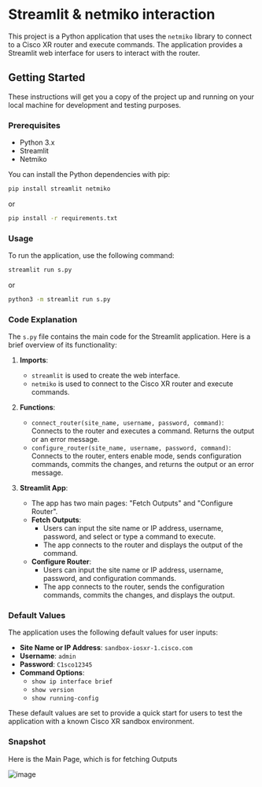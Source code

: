 # Streamlit & netmiko interaction

This project is a Python application that uses the `netmiko` library to connect to a Cisco XR router and execute commands. The application provides a Streamlit web interface for users to interact with the router.

## Getting Started

These instructions will get you a copy of the project up and running on your local machine for development and testing purposes.

### Prerequisites

- Python 3.x
- Streamlit
- Netmiko

You can install the Python dependencies with pip:

```sh
pip install streamlit netmiko
```
or 
```sh
pip install -r requirements.txt
```

### Usage
To run the application, use the following command:

```sh
streamlit run s.py
```
or 
```sh
python3 -m streamlit run s.py
```

### Code Explanation

The `s.py` file contains the main code for the Streamlit application. Here is a brief overview of its functionality:

1. **Imports**:
    - `streamlit` is used to create the web interface.
    - `netmiko` is used to connect to the Cisco XR router and execute commands.

2. **Functions**:
    - `connect_router(site_name, username, password, command)`: Connects to the router and executes a command. Returns the output or an error message.
    - `configure_router(site_name, username, password, command)`: Connects to the router, enters enable mode, sends configuration commands, commits the changes, and returns the output or an error message.

3. **Streamlit App**:
    - The app has two main pages: "Fetch Outputs" and "Configure Router".
    - **Fetch Outputs**:
        - Users can input the site name or IP address, username, password, and select or type a command to execute.
        - The app connects to the router and displays the output of the command.
    - **Configure Router**:
        - Users can input the site name or IP address, username, password, and configuration commands.
        - The app connects to the router, sends the configuration commands, commits the changes, and displays the output.

### Default Values

The application uses the following default values for user inputs:

- **Site Name or IP Address**: `sandbox-iosxr-1.cisco.com`
- **Username**: `admin`
- **Password**: `C1sco12345`
- **Command Options**: 
  - `show ip interface brief`
  - `show version`
  - `show running-config`

These default values are set to provide a quick start for users to test the application with a known Cisco XR sandbox environment.

### Snapshot
Here is the Main Page, which is for fetching Outputs

![image](https://github.com/dipankarshaw/streamlit-config-get/assets/61518346/ab6f68d7-4ca5-4bdf-9089-c2d5d144ac3a)